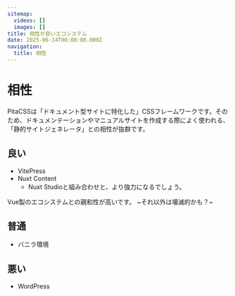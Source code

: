 ```yaml
---
sitemap:
  videos: []
  images: []
title: 相性が良いエコシステム
date: 2025-06-14T00:00:00.000Z
navigation:
  title: 相性
---
```


# 相性

PitaCSSは「ドキュメント型サイトに特化した」CSSフレームワークです。そのため、ドキュメンテーションやマニュアルサイトを作成する際によく使われる、「静的サイトジェネレータ」との相性が抜群です。

## 良い

- VitePress
- Nuxt Content
  - Nuxt Studioと組み合わせと、より強力になるでしょう。

Vue製のエコシステムとの親和性が高いです。
~それ以外は壊滅的かも？~

## 普通

- バニラ環境

## 悪い
- WordPress
